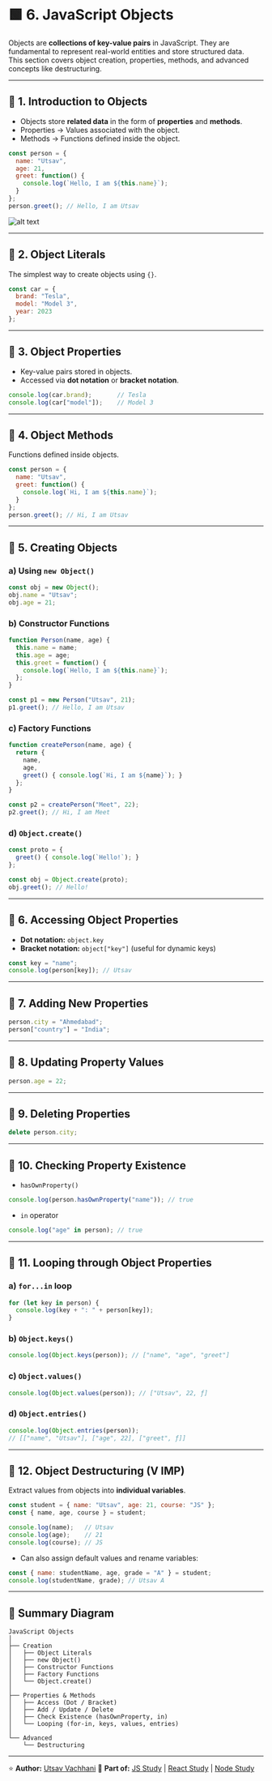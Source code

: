
# 🟩 6. JavaScript Objects

Objects are **collections of key-value pairs** in JavaScript. They are fundamental to represent real-world entities and store structured data.  
This section covers object creation, properties, methods, and advanced concepts like destructuring.

---

## 🔹 1. Introduction to Objects

- Objects store **related data** in the form of **properties** and **methods**.  
- Properties → Values associated with the object.  
- Methods → Functions defined inside the object.

```js
const person = {
  name: "Utsav",
  age: 21,
  greet: function() {
    console.log(`Hello, I am ${this.name}`);
  }
};
person.greet(); // Hello, I am Utsav
````

![alt text](image.png)

---

## 🔹 2. Object Literals

The simplest way to create objects using `{}`.

```js
const car = {
  brand: "Tesla",
  model: "Model 3",
  year: 2023
};
```

---

## 🔹 3. Object Properties

* Key-value pairs stored in objects.
* Accessed via **dot notation** or **bracket notation**.

```js
console.log(car.brand);       // Tesla
console.log(car["model"]);    // Model 3
```

---

## 🔹 4. Object Methods

Functions defined inside objects.

```js
const person = {
  name: "Utsav",
  greet: function() {
    console.log(`Hi, I am ${this.name}`);
  }
};
person.greet(); // Hi, I am Utsav
```

---

## 🔹 5. Creating Objects

### a) Using `new Object()`

```js
const obj = new Object();
obj.name = "Utsav";
obj.age = 21;
```

### b) Constructor Functions

```js
function Person(name, age) {
  this.name = name;
  this.age = age;
  this.greet = function() {
    console.log(`Hello, I am ${this.name}`);
  };
}

const p1 = new Person("Utsav", 21);
p1.greet(); // Hello, I am Utsav
```

### c) Factory Functions

```js
function createPerson(name, age) {
  return {
    name,
    age,
    greet() { console.log(`Hi, I am ${name}`); }
  };
}

const p2 = createPerson("Meet", 22);
p2.greet(); // Hi, I am Meet
```

### d) `Object.create()`

```js
const proto = {
  greet() { console.log(`Hello!`); }
};

const obj = Object.create(proto);
obj.greet(); // Hello!
```

---

## 🔹 6. Accessing Object Properties

* **Dot notation:** `object.key`
* **Bracket notation:** `object["key"]` (useful for dynamic keys)

```js
const key = "name";
console.log(person[key]); // Utsav
```

---

## 🔹 7. Adding New Properties

```js
person.city = "Ahmedabad";
person["country"] = "India";
```

---

## 🔹 8. Updating Property Values

```js
person.age = 22;
```

---

## 🔹 9. Deleting Properties

```js
delete person.city;
```

---

## 🔹 10. Checking Property Existence

* `hasOwnProperty()`

```js
console.log(person.hasOwnProperty("name")); // true
```

* `in` operator

```js
console.log("age" in person); // true
```

---

## 🔹 11. Looping through Object Properties

### a) `for...in` loop

```js
for (let key in person) {
  console.log(key + ": " + person[key]);
}
```

### b) `Object.keys()`

```js
console.log(Object.keys(person)); // ["name", "age", "greet"]
```

### c) `Object.values()`

```js
console.log(Object.values(person)); // ["Utsav", 22, ƒ]
```

### d) `Object.entries()`

```js
console.log(Object.entries(person));
// [["name", "Utsav"], ["age", 22], ["greet", ƒ]]
```

---

## 🔹 12. Object Destructuring (V IMP)

Extract values from objects into **individual variables**.

```js
const student = { name: "Utsav", age: 21, course: "JS" };
const { name, age, course } = student;

console.log(name);   // Utsav
console.log(age);    // 21
console.log(course); // JS
```

* Can also assign default values and rename variables:

```js
const { name: studentName, age, grade = "A" } = student;
console.log(studentName, grade); // Utsav A
```

---

## 🧩 Summary Diagram

```
JavaScript Objects
│
├── Creation
│   ├── Object Literals
│   ├── new Object()
│   ├── Constructor Functions
│   ├── Factory Functions
│   └── Object.create()
│
├── Properties & Methods
│   ├── Access (Dot / Bracket)
│   ├── Add / Update / Delete
│   ├── Check Existence (hasOwnProperty, in)
│   └── Looping (for-in, keys, values, entries)
│
└── Advanced
    └── Destructuring
```

---

⭐ **Author:** [Utsav Vachhani](https://github.com/utsavvachhani)
📘 **Part of:** [JS Study](../) | [React Study](../../REACT-STUDY) | [Node Study](../../NODE-STUDY)
